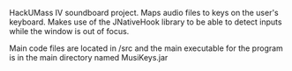 HackUMass IV soundboard project. Maps audio files to keys on the user's keyboard. Makes use of the JNativeHook library to be able to detect inputs while the window is out of focus.

Main code files are located in /src and the main executable for the program is in the main directory named MusiKeys.jar
